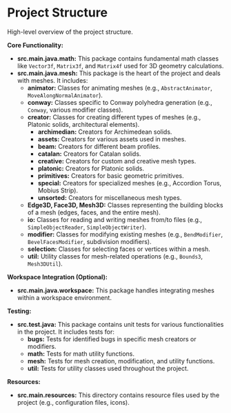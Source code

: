 # Project Structure

High-level overview of the project structure.

**Core Functionality:**

* **src.main.java.math:** This package contains fundamental math classes like `Vector3f`, `Matrix3f`, and `Matrix4f` used for 3D geometry calculations.
* **src.main.java.mesh:** This package is the heart of the project and deals with meshes. It includes:
    * **animator:** Classes for animating meshes (e.g., `AbstractAnimator`, `MoveAlongNormalAnimator`).
    * **conway:** Classes specific to Conway polyhedra generation (e.g., `Conway`, various modifier classes).
    * **creator:** Classes for creating different types of meshes (e.g., Platonic solids, architectural elements).
        * **archimedian:** Creators for Archimedean solids.
        * **assets:** Creators for various assets used in meshes.
        * **beam:** Creators for different beam profiles.
        * **catalan:** Creators for Catalan solids.
        * **creative:** Creators for custom and creative mesh types.
        * **platonic:** Creators for Platonic solids.
        * **primitives:** Creators for basic geometric primitives.
        * **special:** Creators for specialized meshes (e.g., Accordion Torus, Mobius Strip).
        * **unsorted:** Creators for miscellaneous mesh types.
    * **Edge3D, Face3D, Mesh3D:** Classes representing the building blocks of a mesh (edges, faces, and the entire mesh).
    * **io:** Classes for reading and writing meshes from/to files (e.g., `SimpleObjectReader`, `SimpleObjectWriter`).
    * **modifier:** Classes for modifying existing meshes (e.g., `BendModifier`, `BevelFacesModifier`, subdivision modifiers).
    * **selection:** Classes for selecting faces or vertices within a mesh.
    * **util:** Utility classes for mesh-related operations (e.g., `Bounds3`, `Mesh3DUtil`).

**Workspace Integration (Optional):**

* **src.main.java.workspace:** This package handles integrating meshes within a workspace environment.

**Testing:**

* **src.test.java:** This package contains unit tests for various functionalities in the project. It includes tests for:
    * **bugs:** Tests for identified bugs in specific mesh creators or modifiers.
    * **math:** Tests for math utility functions.
    * **mesh:** Tests for mesh creation, modification, and utility functions.
    * **util:** Tests for utility classes used throughout the project.

**Resources:**

* **src.main.resources:** This directory contains resource files used by the project (e.g., configuration files, icons).
